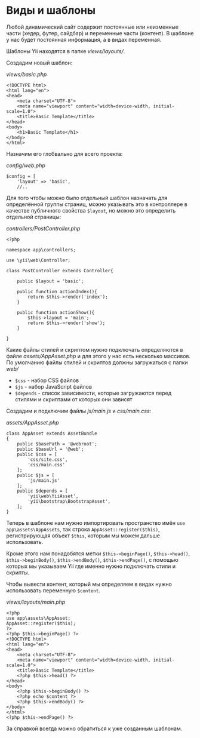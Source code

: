 # Виды и шаблоны

Любой динамический сайт содержит постоянные или неизменные части (хедер, футер, сайдбар) и переменные части (контент). В шаблоне у нас будет постоянная информация, а в видах переменная.

Шаблоны Yii находятся в папке *views/layouts/*.

Создадим новый шаблон:

*views/basic.php*

```
<!DOCTYPE html>
<html lang="en">
<head>
    <meta charset="UTF-8">
    <meta name="viewport" content="width=device-width, initial-scale=1.0">
    <title>Basic Template</title>
</head>
<body>
    <h1>Basic Template</h1>
</body>
</html>
```

Назначим его глобвально для всего проекта:

*config/web.php*

```
$config = [
    'layout' => 'basic',
    //..
```

Для того чтобы можно было отдельный шаблон назначать для определённой группы страниц, можно указывать это в контроллере в качестве публичного свойства `$layout`, но можно это определить отдельной страницы:

*controllers/PostController.php*

```
<?php

namespace app\controllers;

use \yii\web\Controller;

class PostController extends Controller{

    public $layout = 'basic';

    public function actionIndex(){
        return $this->render('index');
    }

    public function actionShow(){
        $this->layout = 'main';
        return $this->render('show');
    }

}
```

Какие файлы стилей и скриптом нужно подключать определяются в файле *assets/AppAsset.php* и для этого у нас есть несколько массивов. По умолчанию файлы стилей и скриптов должны загружаться с папки *web/*

* `$css` - набор CSS файлов
* `$js` - набор JavaScript файлов
* `$depends` - список зависимости, которые загружаются перед стилями и скриптами от которых они зависят

Создадим и подключим файлы *js/main.js* и *css/main.css*:

*assets/AppAsset.php*

```
class AppAsset extends AssetBundle
{
    public $basePath = '@webroot';
    public $baseUrl = '@web';
    public $css = [
        'css/site.css',
        'css/main.css'
    ];
    public $js = [
        'js/main.js'
    ];
    public $depends = [
        'yii\web\YiiAsset',
        'yii\bootstrap\BootstrapAsset',
    ];
}
```

Теперь в шаблоне нам нужно импортировать пространство имён `use app\assets\AppAssets`, так строка `AppAsset::register($this)`, регистрирующая объект `$this`, которым мы можем дальше использовать.

Кроме этого нам понадобятся метки `$this->beginPage()`, `$this->head()`, `$this->beginBody()`, `$this->endBody()`, `$this->endPage()`, с помощью которых мы указываем Yii где именно нужно подключать стили и скрипты.

Чтобы вывести контент, который мы определяем в видах нужно использовать переменную `$content`.

*views/layouts/main.php*

```
<?php
use app\assets\AppAsset;
AppAsset::register($this);
?>
<?php $this->beginPage() ?>
<!DOCTYPE html>
<html lang="en">
<head>
    <meta charset="UTF-8">
    <meta name="viewport" content="width=device-width, initial-scale=1.0">
    <title>Basic Template</title>
    <?php $this->head() ?>
</head>
<body>
    <?php $this->beginBody() ?>
    <?php echo $content ?>
    <?php $this->endBody() ?>
</body>
</html>
<?php $this->endPage() ?>
```

За справкой всегда можно обратиться к уже созданным шаблонам.